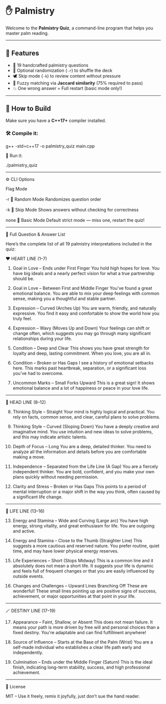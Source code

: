 # ✋ Palmistry 

Welcome to the **Palmistry Quiz**, a command-line program that helps you master palm reading.


---

## 🕺 Features
- 🧠 19 handcrafted palmistry questions
- 🔁 Optional randomization (`-r`) to shuffle the deck
- 🕊️ Skip mode (`-k`) to review content without pressure
- 🧮 Fuzzy matching via **Jaccard similarity** (75% required to pass)
- 💥 One wrong answer = Full restart (basic mode only!)

---

## 🔧 How to Build

Make sure you have a **C++17+** compiler installed.

### 🛠️ Compile it:

g++ -std=c++17 -o palmistry_quiz main.cpp

🚀 Run it:

./palmistry_quiz


---

⚙️ CLI Options

Flag	Mode
<br><br>
-r	🎲 Random Mode	Randomizes question order
<br><br>
-k	🧘 Skip Mode	Shows answers without checking for correctness
<br><br>
none	🧠 Basic Mode	Default strict mode — miss one, restart the quiz!



---

🧠 Full Question & Answer List

Here’s the complete list of all 19 palmistry interpretations included in the quiz:


❤️ HEART LINE (1–7)

1. Goal in Love – Ends under First Finger
You hold high hopes for love. You have big ideals and a nearly perfect vision for what a true partnership should be.


2. Goal in Love – Between First and Middle Finger
You've found a great emotional balance. You are able to mix your deep feelings with common sense, making you a thoughtful and stable partner.


3. Expression – Curved (Arches Up)
You are warm, friendly, and naturally expressive. You find it easy and comfortable to show the world how you truly feel.


4. Expression – Wavy (Moves Up and Down)
Your feelings can shift or change often, which suggests you may go through many significant relationships during your life.


5. Condition – Deep and Clear
This shows you have great strength for loyalty and deep, lasting commitment. When you love, you are all in.


6. Condition – Broken or Has Gaps
I see a history of emotional setbacks here. This marks past heartbreak, separation, or a significant loss you've had to overcome.


7. Uncommon Marks – Small Forks Upward
This is a great sign! It shows emotional balance and a lot of happiness or peace in your love life.




---

🧠 HEAD LINE (8–12)

8. Thinking Style – Straight
Your mind is highly logical and practical. You rely on facts, common sense, and clear, careful plans to solve problems.


9. Thinking Style – Curved (Sloping Down)
You have a deeply creative and imaginative mind. You use intuition and new ideas to solve problems, and this may indicate artistic talents.


10. Depth of Focus – Long
You are a deep, detailed thinker. You need to analyze all the information and details before you are comfortable making a move.


11. Independence – Separated from the Life Line (A Gap)
You are a fiercely independent thinker. You are bold, confident, and you make your own plans quickly without needing permission.


12. Clarity and Stress – Broken or Has Gaps
This points to a period of mental interruption or a major shift in the way you think, often caused by a significant life change.




---

🌿 LIFE LINE (13–16)

13. Energy and Stamina – Wide and Curving (Large arc)
You have high energy, strong vitality, and great enthusiasm for life. You are outgoing and active.


14. Energy and Stamina – Close to the Thumb (Straighter Line)
This suggests a more cautious and reserved nature. You prefer routine, quiet time, and may have lower physical energy reserves.


15. Life Experiences – Short (Stops Midway)
This is a common line and it absolutely does not mean a short life. It suggests your life is dynamic and feels full of frequent changes or that you are easily influenced by outside events.


16. Changes and Challenges – Upward Lines Branching Off
These are wonderful! These small lines pointing up are positive signs of success, achievement, or major opportunities at that point in your life.




---

🪄 DESTINY LINE (17–19)

17. Appearance – Faint, Shallow, or Absent
This does not mean failure. It means your path is more driven by free will and personal choices than a fixed destiny. You're adaptable and can find fulfillment anywhere!


18. Source of Influence – Starts at the Base of the Palm (Wrist)
You are a self-made individual who establishes a clear life path early and independently.


19. Culmination – Ends under the Middle Finger (Saturn)
This is the ideal finish, indicating long-term stability, success, and high professional achievement.

---


🧞 License

MIT – Use it freely, remix it joyfully, just don’t sue the hand reader.


